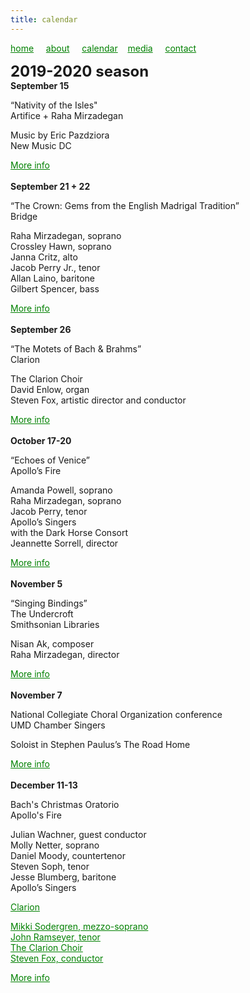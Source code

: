```yaml
---
title: calendar
---
```

<style>
a { color: green; } 
</style>
[home](/)&nbsp;&nbsp;&nbsp;&nbsp; [about](/about.html)&nbsp;&nbsp;&nbsp;&nbsp; [calendar](/calendar.html)&nbsp;&nbsp;&nbsp; [media](/media.html)&nbsp;&nbsp;&nbsp;&nbsp; [contact](/contact.html)

<font size="+2">
<b>2019-2020 season</b>
</font>

<br>
<b>September 15</b>
<p>“Nativity of the Isles"<br>Artifice + Raha Mirzadegan</p>

<p>Music by Eric Pazdziora<br>New Music DC</p><style>
a { color: green; } 
</style><a href="https://www.districtnewmusiccoalition.com/new-music-dc-19">More info</a><br>

<br>
<b>September 21 + 22</b>
<p>“The Crown: Gems from the English Madrigal Tradition”<br>Bridge</p>

<p>Raha Mirzadegan, soprano<br>Crossley Hawn, soprano<br>Janna Critz, alto<br>Jacob Perry Jr., tenor<br>Allan Laino, baritone<br>Gilbert Spencer, bass</p><style>
a { color: green; } 
</style><a href="https://bridgevoices.org/concerts/the_crown.html">More info</a><br>

<br>
<b>September 26</b>
<p>“The Motets of Bach & Brahms”<br>Clarion</p>

<p>The Clarion Choir<br>David Enlow, organ<br>Steven Fox, artistic director and conductor</p><style>
a { color: green; } 
</style><a href="http://www.clarionsociety.org/events/2019-20-season/motets.html">More info</a><br>

<br>
<b>October 17-20</b>
<p>“Echoes of Venice”<br>Apollo’s Fire</p>

<p>Amanda Powell, soprano<br>Raha Mirzadegan, soprano<br>Jacob Perry, tenor<br>Apollo’s Singers<br>with the Dark Horse Consort<br>Jeannette Sorrell, director</p><style>
a { color: green; } 
</style><a href="https://apollosfire.org/event/echoes-of-venice/">More info</a><br>

<br>
<b>November 5</b>
<p>“Singing Bindings”<br>The Undercroft<br>Smithsonian Libraries</p>

<p>Nisan Ak, composer<br>Raha Mirzadegan, director </p><style>
a { color: green; } 
</style><a href="https://library.si.edu/event/singing-bindings">More info</a><br>

<br>
<b>November 7</b>
<p>National Collegiate Choral Organization conference<br>UMD Chamber Singers</p>

<p>Soloist in Stephen Paulus’s The Road Home</p><style>
a { color: green; } 
</style><a href="https://www.ncco-usa.org/conferences/">More info</a><br>

<br>
<b>December 11-13</b>
<p>Bach's Christmas Oratorio<br>Apollo's Fire</p>

<p>Julian Wachner, guest conductor<br>Molly Netter, soprano<br>Daniel Moody, countertenor<br>Steven Soph, tenor<br>Jesse Blumberg, baritone<br>Apollo’s Singers</p><style>
a { color: green; } 
</style><a href="https://apollosfire.org/event/bachs-christmas-oratorio/“>More info</a><br>

<br>
<b>12/31 + 1/1</b>
<p>"Russian New Year’s Concerts"<br>Clarion</p>

<p>Mikki Sodergren, mezzo-soprano<br>John Ramseyer, tenor<br>The Clarion Choir<br>Steven Fox, conductor</p><style>
a { color: green; } 
</style><a href="http://www.clarionsociety.org/events/2019-20-season/vespers.html">More info</a>
